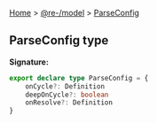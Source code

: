 [Home](./index.md) &gt; [@re-/model](./model.md) &gt; [ParseConfig](./model.parseconfig.md)

## ParseConfig type

<b>Signature:</b>

```typescript
export declare type ParseConfig = {
    onCycle?: Definition
    deepOnCycle?: boolean
    onResolve?: Definition
}
```
